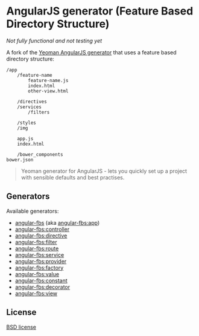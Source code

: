 # AngularJS generator (Feature Based Directory Structure)

*Not fully functional and not testing yet*

A fork of the [Yeoman AngularJS generator](https://github.com/yeoman/generator-angular) that uses a feature based directory structure:

	/app
	  	/feature-name
	      	feature-name.js
	      	index.html
	      	other-view.html
	    
	    /directives
	    /services
			/filters
	    
	    /styles
	    /img
	    
	    app.js
	    index.html

	    /bower_components
	bower.json

> Yeoman generator for AngularJS - lets you quickly set up a project with sensible defaults and best practises.


## Generators

Available generators:

* [angular-fbs](#app) (aka [angular-fbs:app](#app))
* [angular-fbs:controller](#controller)
* [angular-fbs:directive](#directive)
* [angular-fbs:filter](#filter)
* [angular-fbs:route](#route)
* [angular-fbs:service](#service)
* [angular-fbs:provider](#service)
* [angular-fbs:factory](#service)
* [angular-fbs:value](#service)
* [angular-fbs:constant](#service)
* [angular-fbs:decorator](#decorator)
* [angular-fbs:view](#view)

## License

[BSD license](http://opensource.org/licenses/bsd-license.php)
